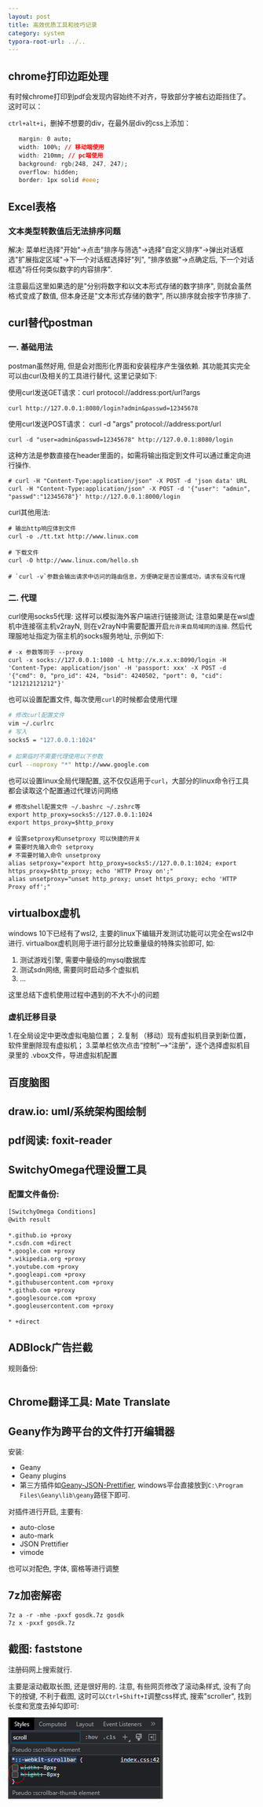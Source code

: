 ```yaml
---
layout: post
title: 高效优质工具和技巧记录
category: system
typora-root-url: ../..
---
```


## chrome打印边距处理

有时候chrome打印到pdf会发现内容始终不对齐，导致部分字被右边距挡住了。这时可以：

`ctrl+alt+i`，删掉不想要的div，在最外层div的css上添加：

```css
   margin: 0 auto;
   width: 100%; // 移动端使用
   width: 210mm; // pc端使用
   background: rgb(248, 247, 247);
   overflow: hidden;
   border: 1px solid #eee;
```





## Excel表格

### 文本类型转数值后无法排序问题

解决: 菜单栏选择"开始"->点击"排序与筛选"->选择"自定义排序"->弹出对话框选"扩展指定区域"->下一个对话框选择好"列", "排序依据"->点确定后, 下一个对话框选"将任何类似数字的内容排序".

注意最后这里如果选的是"分别将数字和以文本形式存储的数字排序", 则就会虽然格式变成了数值, 但本身还是"文本形式存储的数字", 所以排序就会按字节序排了.

## curl替代postman

### 一. 基础用法

postman虽然好用, 但是会对图形化界面和安装程序产生强依赖. 其功能其实完全可以由curl及相关的工具进行替代, 这里记录如下:

使用curl发送GET请求：curl protocol://address:port/url?args

```shell
curl http://127.0.0.1:8080/login?admin&passwd=12345678
```

使用curl发送POST请求： curl -d "args" protocol://address:port/url

```shell
curl -d "user=admin&passwd=12345678" http://127.0.0.1:8080/login
```

这种方法是参数直接在header里面的，如需将输出指定到文件可以通过重定向进行操作.

```shell
# curl -H "Content-Type:application/json" -X POST -d 'json data' URL
curl -H "Content-Type:application/json" -X POST -d '{"user": "admin", "passwd":"12345678"}' http://127.0.0.1:8000/login 
```

curl其他用法:

```shell
# 输出http响应体到文件
curl -o ./tt.txt http://www.linux.com

# 下载文件
curl -O http://www.linux.com/hello.sh

# `curl -v`参数会输出请求中访问的路由信息，方便确定是否设置成功，请求有没有代理
```

### 二. 代理

curl使用socks5代理: 这样可以模拟海外客户端进行链接测试; 注意如果是在wsl虚机中连接宿主机v2rayN, 则在v2rayN中需要配置开启`允许来自局域网的连接`. 然后代理服地址指定为宿主机的socks服务地址, 示例如下:

```shell
# -x 参数等同于 --proxy
curl -x socks://127.0.0.1:1080 -L http://x.x.x.x:8090/login -H 'Content-Type: application/json' -H 'passport: xxx' -X POST -d '{"cmd": 0, "pro_id": 424, "bsid": 4240502, "port": 0, "cid": "121212121212"}'
```

也可以设置配置文件, 每次使用`curl`的时候都会使用代理

```bash
# 修改curl配置文件
vim ~/.curlrc
# 写入
socks5 = "127.0.0.1:1024"

# 如果临时不需要代理使用以下参数
curl --noproxy "*" http://www.google.com
```

也可以设置linux全局代理配置, 这不仅仅适用于`curl`，大部分的linux命令行工具都会读取这个配置通过代理访问网络

```shell
# 修改shell配置文件 ~/.bashrc ~/.zshrc等
export http_proxy=socks5://127.0.0.1:1024
export https_proxy=$http_proxy

# 设置setproxy和unsetproxy 可以快捷的开关
# 需要时先输入命令 setproxy
# 不需要时输入命令 unsetproxy
alias setproxy="export http_proxy=socks5://127.0.0.1:1024; export https_proxy=$http_proxy; echo 'HTTP Proxy on';"
alias unsetproxy="unset http_proxy; unset https_proxy; echo 'HTTP Proxy off';"
```

## virtualbox虚机

windows 10下已经有了wsl2, 主要的linux下编辑开发测试功能可以完全在wsl2中进行. virtualbox虚机则用于进行部分比较重量级的特殊实验即可, 如:

1. 测试游戏引擎, 需要中量级的mysql数据库
2. 测试sdn网络, 需要同时启动多个虚拟机
3. ...

这里总结下虚机使用过程中遇到的不大不小的问题

### 虚机迁移目录

1.在全局设定中更改虚拟电脑位置；
2.复制 （移动）现有虚拟机目录到新位置，软件里删除现有虚拟机；
3.菜单栏依次点击“控制”—>“注册”，逐个选择虚拟机目录里的 .vbox文件，导进虚拟机配置 

## 百度脑图

## draw.io: uml/系统架构图绘制

## pdf阅读: foxit-reader

## SwitchyOmega代理设置工具

### 配置文件备份:

```shell
[SwitchyOmega Conditions]
@with result

*.github.io +proxy
*.csdn.com +direct
*.google.com +proxy
*.wikipedia.org +proxy
*.youtube.com +proxy
*.googleapi.com +proxy
*.githubusercontent.com +proxy
*.github.com +proxy
*.googlesource.com +proxy
*.googleusercontent.com +proxy

* +direct
```

## ADBlock广告拦截

规则备份:

```shell

```

## Chrome翻译工具: Mate Translate

## Geany作为跨平台的文件打开编辑器

安装:

* Geany
* Geany plugins
* 第三方插件如[Geany-JSON-Prettifier](https://github.com/zhgzhg/Geany-JSON-Prettifier/releases/tag/v1.6.0), windows平台直接放到`C:\Program Files\Geany\lib\geany`路径下即可.

对插件进行开启, 主要有:

* auto-close
* auto-mark
* JSON Prettifier
* vimode

也可以对配色, 字体, 窗格等进行调整

## 7z加密解密

```shell
7z a -r -mhe -pxxf gosdk.7z gosdk
7z x -pxxf gosdk.7z
```



## 截图: faststone

注册码网上搜索就行.

主要是滚动截取长图, 还是很好用的. 注意, 有些网页修改了滚动条样式, 没有了向下的按键, 不利于截图, 这时可以`Ctrl+Shift+I`调整css样式, 搜索"scroller", 找到长度和宽度去掉勾即可:

![image-20220909170328785](../../assets/image-20220909170328785.png)